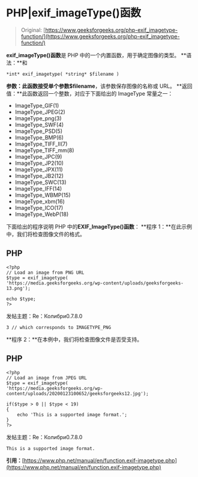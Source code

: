 # PHP|exif_imageType()函数

> Original: [https://www.geeksforgeeks.org/php-exif_imagetype-function/](https://www.geeksforgeeks.org/php-exif_imagetype-function/)

**exif_imageType()函数**是 PHP 中的一个内置函数，用于确定图像的类型。
**语法：**和

```
*int* exif_imagetype( *string* $filename )
```

**参数：**此函数接受单个参数**$filename**，该参数保存图像的名称或 URL。
**返回值：**此函数返回一个整数，对应于下面给出的 ImageType 常量之一：

*   ImageType_GIF(1)
*   ImageType_JPEG(2)
*   ImageType_png(3)
*   ImageType_SWF(4)
*   ImageType_PSD(5)
*   ImageType_BMP(6)
*   ImageType_TIFF_II(7)
*   ImageType_TIFF_mm(8)
*   ImageType_JPC(9)
*   ImageType_JP2(10)
*   ImageType_JPX(11)
*   ImageType_JB2(12)
*   ImageType_SWC(13)
*   ImageType_IFF(14)
*   ImageType_WBMP(15)
*   ImageType_xbm(16)
*   ImageType_ICO(17)
*   ImageType_WebP(18)

下面给出的程序说明 PHP 中的**EXIF_ImageType()函数**：
**程序 1：**在此示例中，我们将检查图像文件的格式。

## PHP

```
<?php
// Load an image from PNG URL
$type = exif_imagetype(
'https://media.geeksforgeeks.org/wp-content/uploads/geeksforgeeks-13.png');

echo $type;
?>
```

发帖主题：Re：Колибри0.7.8.0

```
3 // which corresponds to IMAGETYPE_PNG
```

**程序 2：**在本例中，我们将检查图像文件是否受支持。

## PHP

```
<?php
// Load an image from JPEG URL
$type = exif_imagetype(
'https://media.geeksforgeeks.org/wp-content/uploads/20200123100652/geeksforgeeks12.jpg');

if($type > 0 || $type < 19)
{
    echo 'This is a supported image format.';
}
?>
```

发帖主题：Re：Колибри0.7.8.0

```
This is a supported image format.
```

**引用：**[https://www.php.net/manual/en/function.exif-imagetype.php](https://www.php.net/manual/en/function.exif-imagetype.php)